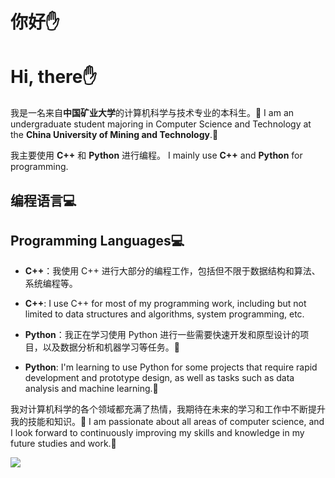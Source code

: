 # 你好✋
  
# Hi, there✋

我是一名来自**中国矿业大学**的计算机科学与技术专业的本科生。🔨
I am an undergraduate student majoring in Computer Science and Technology at the **China University of Mining and Technology**.🔨

我主要使用 **C++** 和 **Python** 进行编程。
I mainly use **C++** and **Python** for programming.

## 编程语言💻
## Programming Languages💻

- **C++**：我使用 C++ 进行大部分的编程工作，包括但不限于数据结构和算法、系统编程等。
- **C++**: I use C++ for most of my programming work, including but not limited to data structures and algorithms, system programming, etc.

- **Python**：我正在学习使用 Python 进行一些需要快速开发和原型设计的项目，以及数据分析和机器学习等任务。😤
- **Python**: I'm learning to use Python for some projects that require rapid development and prototype design, as well as tasks such as data analysis and machine learning.😤

我对计算机科学的各个领域都充满了热情，我期待在未来的学习和工作中不断提升我的技能和知识。👣
I am passionate about all areas of computer science, and I look forward to continuously improving my skills and knowledge in my future studies and work.👣
<!-- ![](https://raw.githubusercontent.com/javadog-net/javadog-net/output/github-contribution-grid-snake.svg) -->

![](https://komarev.com/ghpvc/?username=666xz666)

<!---
666xz666/666xz666 is a ✨ special ✨ repository because its `README.md` (this file) appears on your GitHub profile.
You can click the Preview link to take a look at your changes.
--->
